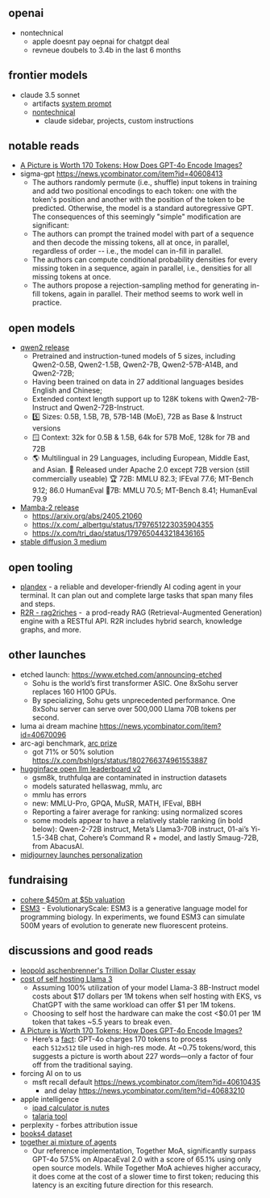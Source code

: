 
## openai

- nontechnical
	- apple doesnt pay oepnai for chatgpt deal
	- revneue doubels to 3.4b in the last 6 months

## frontier models

- claude 3.5 sonnet 
	- artifacts [system prompt](https://x.com/elder_plinius/status/1804052791259717665)
	- [nontechnical](https://x.com/alexalbert__/status/1805617413578539322) 
		- claude sidebar, projects, custom instructions

## notable reads

- [A Picture is Worth 170 Tokens: How Does GPT-4o Encode Images?](https://www.oranlooney.com/post/gpt-cnn/)
- sigma-gpt https://news.ycombinator.com/item?id=40608413
	- The authors randomly permute (i.e., shuffle) input tokens in training and add two positional encodings to each token: one with the token's position and another with the position of the token to be predicted. Otherwise, the model is a standard autoregressive GPT. The consequences of this seemingly "simple" modification are significant:
	- The authors can prompt the trained model with part of a sequence and then decode the missing tokens, all at once, in parallel, regardless of order -- i.e., the model can in-fill in parallel.
	- The authors can compute conditional probability densities for every missing token in a sequence, again in parallel, i.e., densities for all missing tokens at once.
	- The authors propose a rejection-sampling method for generating in-fill tokens, again in parallel. Their method seems to work well in practice.

## open models

- [qwen2 release](https://qwenlm.github.io/blog/qwen2/)
	- Pretrained and instruction-tuned models of 5 sizes, including Qwen2-0.5B, Qwen2-1.5B, Qwen2-7B, Qwen2-57B-A14B, and Qwen2-72B;
	- Having been trained on data in 27 additional languages besides English and Chinese;
	- Extended context length support up to 128K tokens with Qwen2-7B-Instruct and Qwen2-72B-Instruct.
	- 5️⃣ Sizes: 0.5B, 1.5B, 7B, 57B-14B (MoE), 72B as Base & Instruct versions
	- 🪟 Context: 32k for 0.5B & 1.5B, 64k for 57B MoE, 128k for 7B and 72B
	- 🌎 Multilingual in 29 Languages, including European, Middle East, and Asian.
	  📜 Released under Apache 2.0 except 72B version (still commercially useable)
	  🏆 72B: MMLU 82.3; IFEval 77.6; MT-Bench 9.12; 86.0 HumanEval
	  🥇7B: MMLU 70.5; MT-Bench 8.41; HumanEval 79.9
- [Mamba-2 release](https://goombalab.github.io/blog/2024/mamba2-part1-model/)
	- https://arxiv.org/abs/2405.21060
	- https://x.com/_albertgu/status/1797651223035904355
	- https://x.com/tri_dao/status/1797650443218436165
- [stable diffusion 3 medium](https://stability.ai/news/stable-diffusion-3-medium)


## open tooling

- [plandex](https://github.com/plandex-ai/plandex) - a reliable and developer-friendly AI coding agent in your terminal. It can plan out and complete large tasks that span many files and steps.
- [R2R - rag2riches](https://github.com/SciPhi-AI/R2R) -  a prod-ready RAG (Retrieval-Augmented Generation) engine with a RESTful API. R2R includes hybrid search, knowledge graphs, and more.

## other launches

- etched launch: https://www.etched.com/announcing-etched
	- Sohu is the world’s first transformer ASIC. One 8xSohu server replaces 160 H100 GPUs.
	- By specializing, Sohu gets unprecedented performance. One 8xSohu server can serve over 500,000 Llama 70B tokens per second.
- luma ai dream machine https://news.ycombinator.com/item?id=40670096
- arc-agi benchmark, [arc prize](https://news.ycombinator.com/item?id=40648960)
	- got 71% or 50% solution https://x.com/bshlgrs/status/1802766374961553887
- [hugginface open llm leaderboard v2](https://huggingface.co/spaces/open-llm-leaderboard/blog)
	- gsm8k, truthfulqa are contaminated in instruction datasets
	- models saturated hellaswag, mmlu, arc
	- mmlu has errors
	- new: MMLU-Pro, GPQA, MuSR, MATH, IFEval, BBH
	- Reporting a fairer average for ranking: using normalized scores
	-  some models appear to have a relatively stable ranking (in bold below): Qwen-2-72B instruct, Meta’s Llama3-70B instruct, 01-ai’s Yi-1.5-34B chat, Cohere’s Command R + model, and lastly Smaug-72B, from AbacusAI.
- [midjourney launches personalization](https://x.com/nickfloats/status/1800718391961170356?utm_source=thesephist&utm_medium=email&utm_campaign=maps-and-compasses)

## fundraising

- [cohere $450m at $5b valuation](https://www.reuters.com/technology/nvidia-salesforce-double-down-ai-startup-cohere-450-million-round-source-says-2024-06-04/)
- [ESM3](https://x.com/soumithchintala/status/1805641549499212259) - EvolutionaryScale: 
ESM3 is a generative language model for programming biology. In experiments, we found ESM3 can simulate 500M years of evolution to generate new fluorescent proteins.

## discussions and good reads


- [leopold aschenbrenner's Trillion Dollar Cluster essay](https://situational-awareness.ai/)
- [cost of self hosting Llama 3](https://blog.lytix.co/posts/self-hosting-llama-3)
	- Assuming 100% utilization of your model Llama-3 8B-Instruct model costs about $17 dollars per 1M tokens when self hosting with EKS, vs ChatGPT with the same workload can offer $1 per 1M tokens. 
	- Choosing to self host the hardware can make the cost <$0.01 per 1M token that takes ~5.5 years to break even.
- [A Picture is Worth 170 Tokens: How Does GPT-4o Encode Images?](https://www.oranlooney.com/post/gpt-cnn/)
	- Here’s a [fact](https://openai.com/api/pricing/): GPT-4o charges 170 tokens to process each `512x512` tile used in high-res mode. At ~0.75 tokens/word, this suggests a picture is worth about 227 words—only a factor of four off from the traditional saying.
- forcing AI on to us
	- msft recall default https://news.ycombinator.com/item?id=40610435
		- and delay https://news.ycombinator.com/item?id=40683210
- apple intelligence
	- [ipad calculator is nutes](https://x.com/levie/status/1800224021193396594)
	- [talaria tool](https://buttondown.email/ainews/archive/ainews-talaria-apples-new-mlops-superweapon-4066/)
- perplexity - forbes attribution issue
- [books4 dataset](https://web.archive.org/web/20240519104217/https://old.reddit.com/r/datasets/comments/1cvi151/ai_books4_dataset_for_training_llms_further/)
- [together ai mixture of agents](https://www.together.ai/blog/together-moa)
	- Our reference implementation, Together MoA, significantly surpass GPT-4o 57.5% on AlpacaEval 2.0 with a score of 65.1% using only open source models. While Together MoA achieves higher accuracy, it does come at the cost of a slower time to first token; reducing this latency is an exciting future direction for this research.

